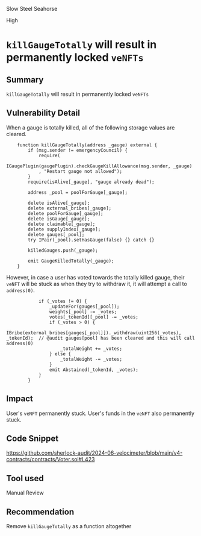 Slow Steel Seahorse

High

# `killGaugeTotally` will result in permanently locked `veNFTs`

## Summary
`killGaugeTotally` will result in permanently locked `veNFTs`

## Vulnerability Detail
When a gauge is totally killed, all of the following storage values are cleared.

```solidity
    function killGaugeTotally(address _gauge) external {
        if (msg.sender != emergencyCouncil) {
            require(
                IGaugePlugin(gaugePlugin).checkGaugeKillAllowance(msg.sender, _gauge)
            , "Restart gauge not allowed");
        }
        require(isAlive[_gauge], "gauge already dead");

        address _pool = poolForGauge[_gauge];

        delete isAlive[_gauge];
        delete external_bribes[_gauge];
        delete poolForGauge[_gauge];
        delete isGauge[_gauge];
        delete claimable[_gauge];
        delete supplyIndex[_gauge];
        delete gauges[_pool];
        try IPair(_pool).setHasGauge(false) {} catch {}

        killedGauges.push(_gauge);

        emit GaugeKilledTotally(_gauge);
    }
```

However, in case a user has voted towards the totally killed gauge, their `veNFT` will be stuck as when they try to withdraw it, it will attempt a call to `address(0)`. 

```solidity
            if (_votes != 0) {
                _updateFor(gauges[_pool]);
                weights[_pool] -= _votes;
                votes[_tokenId][_pool] -= _votes;
                if (_votes > 0) {
                    IBribe(external_bribes[gauges[_pool]])._withdraw(uint256(_votes), _tokenId);  // @audit gauges[pool] has been cleared and this will call address(0)
                    _totalWeight += _votes;
                } else {
                    _totalWeight -= _votes;
                }
                emit Abstained(_tokenId, _votes);
            }
        }
```

## Impact
User's `veNFT` permanently stuck. User's funds in the `veNFT` also permanently stuck.

## Code Snippet
https://github.com/sherlock-audit/2024-06-velocimeter/blob/main/v4-contracts/contracts/Voter.sol#L423

## Tool used

Manual Review

## Recommendation
Remove `killGaugeTotally` as a function altogether